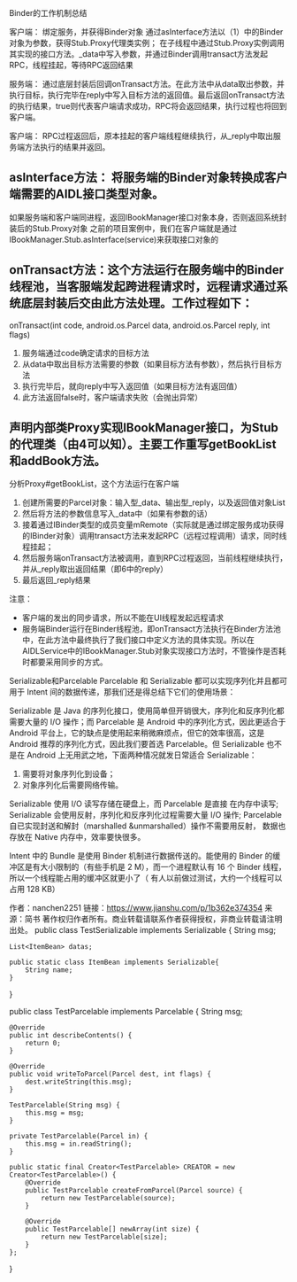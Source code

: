 
Binder的工作机制总结

客户端：
    绑定服务，并获得Binder对象
    通过asInterface方法以（1）中的Binder对象为参数，获得Stub.Proxy代理类实例；
    在子线程中通过Stub.Proxy实例调用其实现的接口方法。_data中写入参数，并通过Binder调用transact方法发起RPC，线程挂起，等待RPC返回结果

服务端：
    通过底层封装后回调onTransact方法。在此方法中从data取出参数，并执行目标，执行完毕在reply中写入目标方法的返回值。最后返回onTransact方法的执行结果，true则代表客户端请求成功，RPC将会返回结果，执行过程也将回到客户端。

客户端：
    RPC过程返回后，原本挂起的客户端线程继续执行，从_reply中取出服务端方法执行的结果并返回。





## asInterface方法： 将服务端的Binder对象转换成客户端需要的AIDL接口类型对象。
如果服务端和客户端同进程，返回IBookManager接口对象本身，否则返回系统封装后的Stub.Proxy对象
之前的项目案例中，我们在客户端就是通过IBookManager.Stub.asInterface(service)来获取接口对象的


## onTransact方法：这个方法运行在服务端中的Binder线程池，当客服端发起跨进程请求时，远程请求通过系统底层封装后交由此方法处理。工作过程如下：
onTransact(int code, android.os.Parcel data, android.os.Parcel reply, int flags)

1. 服务端通过code确定请求的目标方法
2. 从data中取出目标方法需要的参数（如果目标方法有参数），然后执行目标方法
3. 执行完毕后，就向reply中写入返回值（如果目标方法有返回值）
4. 此方法返回false时，客户端请求失败（会抛出异常）


##  声明内部类Proxy实现IBookManager接口，为Stub的代理类（由4可以知）。主要工作重写getBookList和addBook方法。
分析Proxy#getBookList，这个方法运行在客户端

1. 创建所需要的Parcel对象：输入型_data、输出型_reply，以及返回值对象List
2. 然后将方法的参数信息写入_data中（如果有参数的话）
3. 接着通过IBinder类型的成员变量mRemote（实际就是通过绑定服务成功获得的IBinder对象）调用transact方法来发起RPC（远程过程调用）请求，同时线程挂起；
4. 然后服务端onTransact方法被调用，直到RPC过程返回，当前线程继续执行，并从_reply取出返回结果（即6中的reply）
5. 最后返回_reply结果

注意：
- 客户端的发出的同步请求，所以不能在UI线程发起远程请求
- 服务端Binder运行在Binder线程池，即onTransact方法执行在Binder方法池中，在此方法中最终执行了我们接口中定义方法的具体实现。所以在AIDLService中的IBookManager.Stub对象实现接口方法时，不管操作是否耗时都要采用同步的方式。

Serializable和Parcelable
Parcelable 和 Serializable 都可以实现序列化并且都可用于 Intent 间的数据传递，那我们还是得总结下它们的使用场景：

Serializable 是 Java 的序列化接口，使用简单但开销很大，序列化和反序列化都需要大量的 I/O 操作；而 Parcelable 是 Android 中的序列化方式，因此更适合于 Android 平台上，它的缺点是使用起来稍微麻烦点，但它的效率很高，这是 Android 推荐的序列化方式，因此我们要首选 Parcelable。但 Serializable 也不是在 Android 上无用武之地，下面两种情况就发日常适合 Serializable：
1. 需要将对象序列化到设备；
2. 对象序列化后需要网络传输。

Serializable 使用 I/O 读写存储在硬盘上，而 Parcelable 是直接 在内存中读写;
Serializable 会使用反射，序列化和反序列化过程需要大量 I/O 操作; Parcelable 自已实现封送和解封（marshalled &unmarshalled）操作不需要用反射，
数据也存放在 Native 内存中，效率要快很多。

Intent 中的 Bundle 是使用 Binder 机制进行数据传送的。能使用的 Binder 的缓冲区是有大小限制的（有些手机是 2 M），而一个进程默认有 16 个 Binder 线程，
所以一个线程能占用的缓冲区就更小了（ 有人以前做过测试，大约一个线程可以占用 128 KB）

作者：nanchen2251
链接：https://www.jianshu.com/p/1b362e374354
来源：简书
著作权归作者所有。商业转载请联系作者获得授权，非商业转载请注明出处。
public class TestSerializable implements Serializable {
String msg;

    List<ItemBean> datas;
    
    public static class ItemBean implements Serializable{
        String name;
    }
}

public class TestParcelable implements Parcelable {
String msg;

    @Override
    public int describeContents() {
        return 0;
    }

    @Override
    public void writeToParcel(Parcel dest, int flags) {
        dest.writeString(this.msg);
    }

    TestParcelable(String msg) {
        this.msg = msg;
    }

    private TestParcelable(Parcel in) {
        this.msg = in.readString();
    }

    public static final Creator<TestParcelable> CREATOR = new Creator<TestParcelable>() {
        @Override
        public TestParcelable createFromParcel(Parcel source) {
            return new TestParcelable(source);
        }

        @Override
        public TestParcelable[] newArray(int size) {
            return new TestParcelable[size];
        }
    };
}


